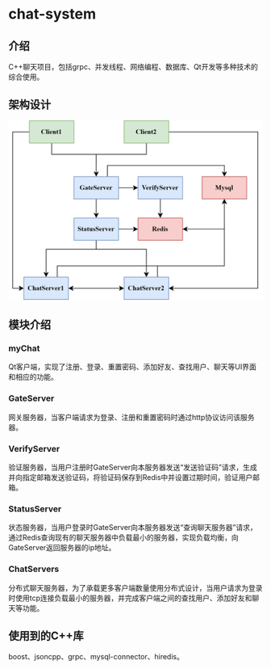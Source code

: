 # chat-system

## 介绍  
C++聊天项目，包括grpc、并发线程、网络编程、数据库、Qt开发等多种技术的综合使用。  

## 架构设计
![项目架构如图所示](/assets/images/项目架构.png)

## 模块介绍  

### myChat  
Qt客户端，实现了注册、登录、重置密码、添加好友、查找用户、聊天等UI界面和相应的功能。  

### GateServer  
网关服务器，当客户端请求为登录、注册和重置密码时通过http协议访问该服务器。  

### VerifyServer  
验证服务器，当用户注册时GateServer向本服务器发送“发送验证码”请求，生成并向指定邮箱发送验证码，将验证码保存到Redis中并设置过期时间，验证用户邮箱。  

### StatusServer  
状态服务器，当用户登录时GateServer向本服务器发送“查询聊天服务器”请求，通过Redis查询现有的聊天服务器中负载最小的服务器，实现负载均衡，向GateServer返回服务器的ip地址。  

### ChatServers
分布式聊天服务器，为了承载更多客户端数量使用分布式设计，当用户请求为登录时使用tcp连接负载最小的服务器，并完成客户端之间的查找用户、添加好友和聊天等功能。  

## 使用到的C++库  
boost、jsoncpp、grpc、mysql-connector、hiredis。